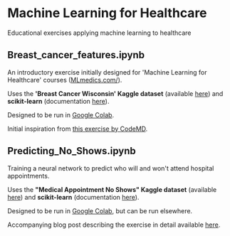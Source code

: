 # Machine Learning for Healthcare
Educational exercises applying machine learning to healthcare

## Breast_cancer_features.ipynb
An introductory exercise initially designed for 'Machine Learning for Healthcare' courses ([MLmedics.com/](https://MLmedics.com/)).

Uses the **'Breast Cancer Wisconsin' Kaggle dataset** (available [here](https://www.kaggle.com/uciml/breast-cancer-wisconsin-data/downloads/breast-cancer-wisconsin-data.zip/2)) and **scikit-learn** (documentation [here](https://scikit-learn.org/)).

Designed to be run in [Google Colab](https://colab.research.google.com/).

Initial inspiration from [this exercise by CodeMD](http://codemd.co.uk/data-science-with-breast-cancer-data/).

## Predicting_No_Shows.ipynb
Training a neural network to predict who will and won't attend hospital appointments.

Uses the **"Medical Appointment No Shows" Kaggle dataset** (available [here](https://www.kaggle.com/joniarroba/noshowappointments/downloads/noshowappointments.zip/5)) and **scikit-learn** (documentation [here](https://scikit-learn.org/)).

Designed to be run in [Google Colab](https://colab.research.google.com/), but can be run elsewhere.

Accompanying blog post describing the exercise in detail available [here](https://chrislovejoy.me/no-shows/).
